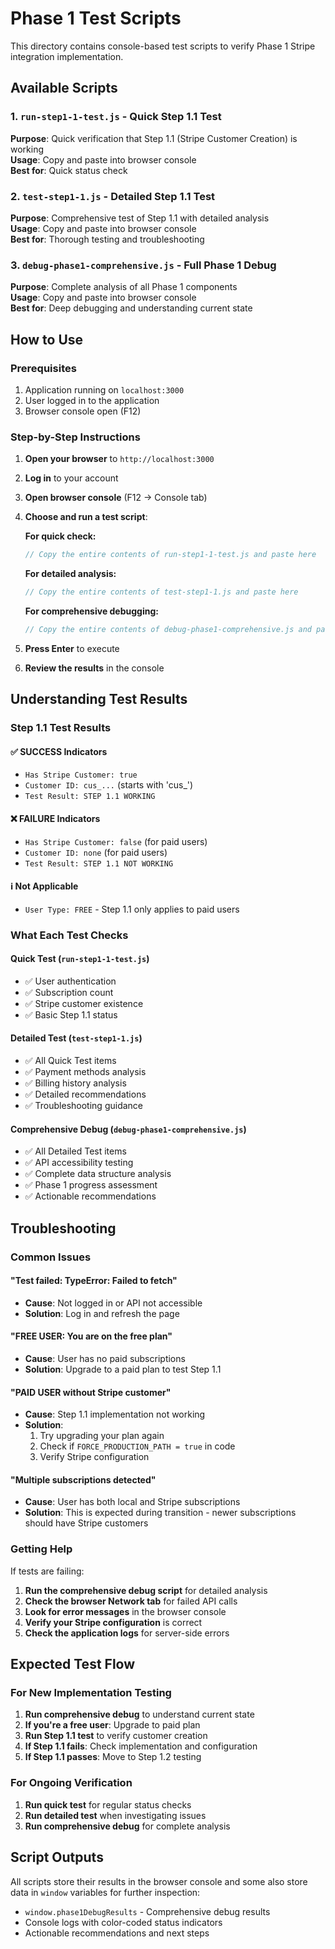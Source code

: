 # Phase 1 Test Scripts

This directory contains console-based test scripts to verify Phase 1 Stripe integration implementation.

## Available Scripts

### 1. `run-step1-1-test.js` - Quick Step 1.1 Test
**Purpose**: Quick verification that Step 1.1 (Stripe Customer Creation) is working  
**Usage**: Copy and paste into browser console  
**Best for**: Quick status check

### 2. `test-step1-1.js` - Detailed Step 1.1 Test  
**Purpose**: Comprehensive test of Step 1.1 with detailed analysis  
**Usage**: Copy and paste into browser console  
**Best for**: Thorough testing and troubleshooting

### 3. `debug-phase1-comprehensive.js` - Full Phase 1 Debug
**Purpose**: Complete analysis of all Phase 1 components  
**Usage**: Copy and paste into browser console  
**Best for**: Deep debugging and understanding current state

## How to Use

### Prerequisites
1. Application running on `localhost:3000`
2. User logged in to the application
3. Browser console open (F12)

### Step-by-Step Instructions

1. **Open your browser** to `http://localhost:3000`

2. **Log in** to your account

3. **Open browser console** (F12 → Console tab)

4. **Choose and run a test script**:
   
   **For quick check:**
   ```javascript
   // Copy the entire contents of run-step1-1-test.js and paste here
   ```
   
   **For detailed analysis:**
   ```javascript
   // Copy the entire contents of test-step1-1.js and paste here
   ```
   
   **For comprehensive debugging:**
   ```javascript
   // Copy the entire contents of debug-phase1-comprehensive.js and paste here
   ```

5. **Press Enter** to execute

6. **Review the results** in the console

## Understanding Test Results

### Step 1.1 Test Results

#### ✅ SUCCESS Indicators
- `Has Stripe Customer: true`
- `Customer ID: cus_...` (starts with 'cus_')
- `Test Result: STEP 1.1 WORKING`

#### ❌ FAILURE Indicators  
- `Has Stripe Customer: false` (for paid users)
- `Customer ID: none` (for paid users)
- `Test Result: STEP 1.1 NOT WORKING`

#### ℹ️ Not Applicable
- `User Type: FREE` - Step 1.1 only applies to paid users

### What Each Test Checks

#### Quick Test (`run-step1-1-test.js`)
- ✅ User authentication
- ✅ Subscription count
- ✅ Stripe customer existence
- ✅ Basic Step 1.1 status

#### Detailed Test (`test-step1-1.js`)
- ✅ All Quick Test items
- ✅ Payment methods analysis
- ✅ Billing history analysis
- ✅ Detailed recommendations
- ✅ Troubleshooting guidance

#### Comprehensive Debug (`debug-phase1-comprehensive.js`)
- ✅ All Detailed Test items
- ✅ API accessibility testing
- ✅ Complete data structure analysis
- ✅ Phase 1 progress assessment
- ✅ Actionable recommendations

## Troubleshooting

### Common Issues

#### "Test failed: TypeError: Failed to fetch"
- **Cause**: Not logged in or API not accessible
- **Solution**: Log in and refresh the page

#### "FREE USER: You are on the free plan"
- **Cause**: User has no paid subscriptions
- **Solution**: Upgrade to a paid plan to test Step 1.1

#### "PAID USER without Stripe customer"
- **Cause**: Step 1.1 implementation not working
- **Solution**: 
  1. Try upgrading your plan again
  2. Check if `FORCE_PRODUCTION_PATH = true` in code
  3. Verify Stripe configuration

#### "Multiple subscriptions detected"
- **Cause**: User has both local and Stripe subscriptions
- **Solution**: This is expected during transition - newer subscriptions should have Stripe customers

### Getting Help

If tests are failing:

1. **Run the comprehensive debug script** for detailed analysis
2. **Check the browser Network tab** for failed API calls
3. **Look for error messages** in the browser console
4. **Verify your Stripe configuration** is correct
5. **Check the application logs** for server-side errors

## Expected Test Flow

### For New Implementation Testing

1. **Run comprehensive debug** to understand current state
2. **If you're a free user**: Upgrade to paid plan
3. **Run Step 1.1 test** to verify customer creation
4. **If Step 1.1 fails**: Check implementation and configuration
5. **If Step 1.1 passes**: Move to Step 1.2 testing

### For Ongoing Verification

1. **Run quick test** for regular status checks
2. **Run detailed test** when investigating issues
3. **Run comprehensive debug** for complete analysis

## Script Outputs

All scripts store their results in the browser console and some also store data in `window` variables for further inspection:

- `window.phase1DebugResults` - Comprehensive debug results
- Console logs with color-coded status indicators
- Actionable recommendations and next steps
